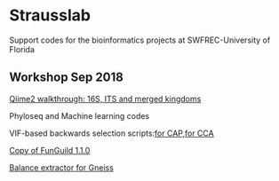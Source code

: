 # Strausslab
Support codes for the bioinformatics projects at SWFREC-University of Florida

## Workshop Sep 2018
[Qiime2 walkthrough: 16S, ITS and merged kingdoms](https://andreanuzzo.github.io/Strausslab/Qiime2%20walkthrough.nb.html)

Phyloseq and Machine learning codes

VIF-based backwards selection scripts:[for CAP](https://andreanuzzo.github.io/Strausslab/vif.cap.bw_sel.R),[for CCA](https://andreanuzzo.github.io/Strausslab/vif.cca.bw_sel.R)

[Copy of FunGuild 1.1.0](https://andreanuzzo.github.io/Strausslab/Funguild.py)

[Balance extractor for Gneiss](https://andreanuzzo.github.io/Strausslab/Balance_extractor.py)
